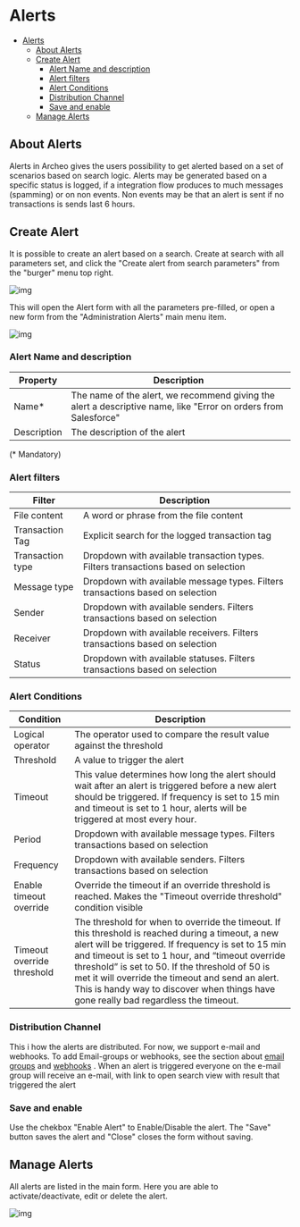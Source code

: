
# Alerts

- [Alerts](#alerts)
  - [About Alerts](#about-alerts)
  - [Create Alert](#create-alert)
    - [Alert Name and description](#alert-name-and-description)
    - [Alert filters](#alert-filters)
    - [Alert Conditions](#alert-conditions)
    - [Distribution Channel](#distribution-channel)
    - [Save and enable](#save-and-enable)
  - [Manage Alerts](#manage-alerts)

## About Alerts

Alerts in Archeo gives the users possibility to get alerted based on a set of scenarios based on search logic. Alerts may be generated based on a specific status is logged, if a integration flow produces to much messages (spamming) or on non events. Non events may be that an alert is sent if no transactions is sends last 6 hours.

## Create Alert

It is possible to create an alert based on a search. Create at search with all parameters set, and click the "Create alert from search parameters" from the "burger" menu top right.

![img](https://archeodocstorage.blob.core.windows.net/images/Alert-CreateFromSearch.png)

This will open the Alert form with all the parameters pre-filled, or open a new form from the "Administration Alerts" main menu item.

![img](https://archeodocstorage.blob.core.windows.net/images/Alert-rules-main.png)

### Alert Name and description

| Property          | Description |
| -----------       | ----------- |
| Name*            | The name of the alert, we recommend giving the alert a descriptive name, like "Error on orders from Salesforce" |
| Description     | The description of the alert|
(* Mandatory)

### Alert filters

|Filter  |Description   |
|---------|---|
|File content |A word or phrase from the file content|
|Transaction Tag |Explicit search for the logged transaction tag|
|Transaction type |Dropdown with available transaction types. Filters transactions based on selection|
|Message type |Dropdown with available message types. Filters transactions based on selection|
|Sender  |Dropdown with available senders. Filters transactions based on selection|
|Receiver  |Dropdown with available receivers. Filters transactions based on selection|
|Status  |Dropdown with available statuses. Filters transactions based on selection|

### Alert Conditions

|Condition  |Description   |
|---------|---|
|Logical operator |The operator used to compare the result value against the threshold|
|Threshold |A value to trigger the alert|
|Timeout |This value determines how long the alert should wait after an alert is triggered before a new alert should be triggered. If frequency is set to 15 min and timeout is set to 1 hour, alerts will be triggered at most every hour.|
|Period |Dropdown with available message types. Filters transactions based on selection|
|Frequency  |Dropdown with available senders. Filters transactions based on selection|
|Enable timeout override|Override the timeout if an override threshold is reached. Makes the "Timeout override threshold" condition visible |
|Timeout override threshold|The threshold for when to override the timeout. If this threshold is reached during a timeout, a new alert will be triggered. If frequency is set to 15 min and timeout is set to 1 hour, and “timeout override threshold” is set to 50. If the threshold of 50 is met it will override the timeout and send an alert. This is handy way to discover when things have gone really bad regardless the timeout.|

### Distribution Channel

This i how the alerts are distributed. For now, we support e-mail and webhooks. To add Email-groups or webhooks, see the section about [email groups](/Distibution%20Channels/Email%20groups) and [webhooks](/Distibution%20Channels/webhooks) . When an alert is triggered everyone on the e-mail group will receive an e-mail, with link to open search view with result that triggered the alert

### Save and enable

Use the chekbox "Enable Alert" to Enable/Disable the alert. The "Save" button saves the alert and "Close" closes the form without saving.

## Manage Alerts

All alerts are listed in the main form. Here you are able to activate/deactivate, edit or delete the alert.

![img](https://archeodocstorage.blob.core.windows.net/images/Alert-Manage.png)


